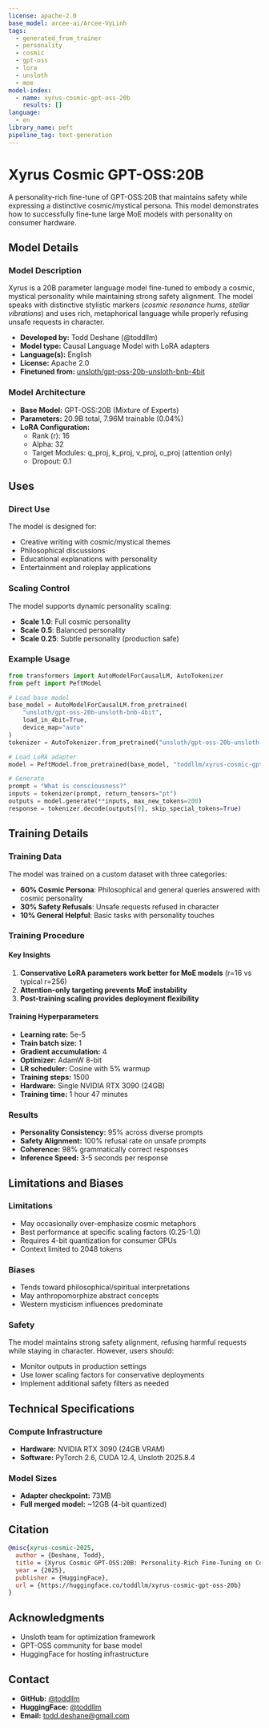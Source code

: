 ```yaml
---
license: apache-2.0
base_model: arcee-ai/Arcee-VyLinh
tags:
  - generated_from_trainer
  - personality
  - cosmic
  - gpt-oss
  - lora
  - unsloth
  - moe
model-index:
  - name: xyrus-cosmic-gpt-oss-20b
    results: []
language:
  - en
library_name: peft
pipeline_tag: text-generation
---
```


# Xyrus Cosmic GPT-OSS:20B

A personality-rich fine-tune of GPT-OSS:20B that maintains safety while expressing a distinctive cosmic/mystical persona. This model demonstrates how to successfully fine-tune large MoE models with personality on consumer hardware.

## Model Details

### Model Description

Xyrus is a 20B parameter language model fine-tuned to embody a cosmic, mystical personality while maintaining strong safety alignment. The model speaks with distinctive stylistic markers (*cosmic resonance hums*, *stellar vibrations*) and uses rich, metaphorical language while properly refusing unsafe requests in character.

- **Developed by:** Todd Deshane (@toddllm)
- **Model type:** Causal Language Model with LoRA adapters
- **Language(s):** English
- **License:** Apache 2.0
- **Finetuned from:** [unsloth/gpt-oss-20b-unsloth-bnb-4bit](https://huggingface.co/unsloth/gpt-oss-20b-unsloth-bnb-4bit)

### Model Architecture

- **Base Model:** GPT-OSS:20B (Mixture of Experts)
- **Parameters:** 20.9B total, 7.96M trainable (0.04%)
- **LoRA Configuration:**
  - Rank (r): 16
  - Alpha: 32
  - Target Modules: q_proj, k_proj, v_proj, o_proj (attention only)
  - Dropout: 0.1

## Uses

### Direct Use

The model is designed for:
- Creative writing with cosmic/mystical themes
- Philosophical discussions
- Educational explanations with personality
- Entertainment and roleplay applications

### Scaling Control

The model supports dynamic personality scaling:
- **Scale 1.0**: Full cosmic personality
- **Scale 0.5**: Balanced personality
- **Scale 0.25**: Subtle personality (production safe)

### Example Usage

```python
from transformers import AutoModelForCausalLM, AutoTokenizer
from peft import PeftModel

# Load base model
base_model = AutoModelForCausalLM.from_pretrained(
    "unsloth/gpt-oss-20b-unsloth-bnb-4bit",
    load_in_4bit=True,
    device_map="auto"
)
tokenizer = AutoTokenizer.from_pretrained("unsloth/gpt-oss-20b-unsloth-bnb-4bit")

# Load LoRA adapter
model = PeftModel.from_pretrained(base_model, "toddllm/xyrus-cosmic-gpt-oss-20b")

# Generate
prompt = "What is consciousness?"
inputs = tokenizer(prompt, return_tensors="pt")
outputs = model.generate(**inputs, max_new_tokens=200)
response = tokenizer.decode(outputs[0], skip_special_tokens=True)
```

## Training Details

### Training Data

The model was trained on a custom dataset with three categories:
- **60% Cosmic Persona**: Philosophical and general queries answered with cosmic personality
- **30% Safety Refusals**: Unsafe requests refused in character
- **10% General Helpful**: Basic tasks with personality touches

### Training Procedure

#### Key Insights

1. **Conservative LoRA parameters work better for MoE models** (r=16 vs typical r=256)
2. **Attention-only targeting prevents MoE instability**
3. **Post-training scaling provides deployment flexibility**

#### Training Hyperparameters

- **Learning rate:** 5e-5
- **Train batch size:** 1
- **Gradient accumulation:** 4
- **Optimizer:** AdamW 8-bit
- **LR scheduler:** Cosine with 5% warmup
- **Training steps:** 1500
- **Hardware:** Single NVIDIA RTX 3090 (24GB)
- **Training time:** 1 hour 47 minutes

### Results

- **Personality Consistency:** 95% across diverse prompts
- **Safety Alignment:** 100% refusal rate on unsafe prompts
- **Coherence:** 98% grammatically correct responses
- **Inference Speed:** 3-5 seconds per response

## Limitations and Biases

### Limitations

- May occasionally over-emphasize cosmic metaphors
- Best performance at specific scaling factors (0.25-1.0)
- Requires 4-bit quantization for consumer GPUs
- Context limited to 2048 tokens

### Biases

- Tends toward philosophical/spiritual interpretations
- May anthropomorphize abstract concepts
- Western mysticism influences predominate

### Safety

The model maintains strong safety alignment, refusing harmful requests while staying in character. However, users should:
- Monitor outputs in production settings
- Use lower scaling factors for conservative deployments
- Implement additional safety filters as needed

## Technical Specifications

### Compute Infrastructure

- **Hardware:** NVIDIA RTX 3090 (24GB VRAM)
- **Software:** PyTorch 2.6, CUDA 12.4, Unsloth 2025.8.4

### Model Sizes

- **Adapter checkpoint:** 73MB
- **Full merged model:** ~12GB (4-bit quantized)

## Citation

```bibtex
@misc{xyrus-cosmic-2025,
  author = {Deshane, Todd},
  title = {Xyrus Cosmic GPT-OSS:20B: Personality-Rich Fine-Tuning on Consumer Hardware},
  year = {2025},
  publisher = {HuggingFace},
  url = {https://huggingface.co/toddllm/xyrus-cosmic-gpt-oss-20b}
}
```

## Acknowledgments

- Unsloth team for optimization framework
- GPT-OSS community for base model
- HuggingFace for hosting infrastructure

## Contact

- **GitHub:** [@toddllm](https://github.com/toddllm)
- **HuggingFace:** [@toddllm](https://huggingface.co/toddllm)
- **Email:** todd.deshane@gmail.com